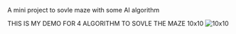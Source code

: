 A mini project to sovle maze with some AI algorithm
   

THIS IS MY DEMO FOR 4 ALGORITHM TO SOVLE THE MAZE 10x10
![10x10](https://github.com/user-attachments/assets/0651f12a-08da-4f27-8eb5-ee07f9c18f1f)
